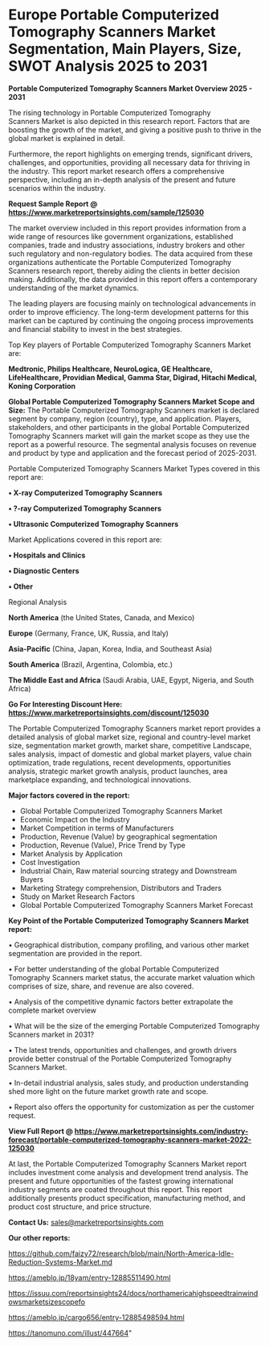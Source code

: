# Europe Portable Computerized Tomography Scanners Market Segmentation, Main Players, Size, SWOT Analysis 2025 to 2031

<Strong> Portable Computerized Tomography Scanners Market Overview 2025 - 2031</strong>

The rising technology in Portable Computerized Tomography Scanners Market is also depicted in this research report. Factors that are boosting the growth of the market, and giving a positive push to thrive in the global market is explained in detail.

Furthermore, the report highlights on emerging trends, significant drivers, challenges, and opportunities, providing all necessary data for thriving in the industry. This report market research offers a comprehensive perspective, including an in-depth analysis of the present and future scenarios within the industry.

<strong>Request Sample Report @ <a href=https://www.marketreportsinsights.com/sample/125030>https://www.marketreportsinsights.com/sample/125030</a></strong>

The market overview included in this report provides information from a wide range of resources like government organizations, established companies, trade and industry associations, industry brokers and other such regulatory and non-regulatory bodies. The data acquired from these organizations authenticate the Portable Computerized Tomography Scanners research report, thereby aiding the clients in better decision making. Additionally, the data provided in this report offers a contemporary understanding of the market dynamics.

The leading players are focusing mainly on technological advancements in order to improve efficiency. The long-term development patterns for this market can be captured by continuing the ongoing process improvements and financial stability to invest in the best strategies.

Top Key players of Portable Computerized Tomography Scanners Market are:

<strong>Medtronic, Philips Healthcare, NeuroLogica, GE Healthcare, LifeHealthcare, Providian Medical, Gamma Star, Digirad, Hitachi Medical, Koning Corporation</strong>

<strong><b>Global Portable Computerized Tomography Scanners Market Scope and Size:</b></strong>
The Portable Computerized Tomography Scanners market is declared segment by company, region (country), type, and application. Players, stakeholders, and other participants in the global Portable Computerized Tomography Scanners market will gain the market scope as they use the report as a powerful resource. The segmental analysis focuses on revenue and product by type and application and the forecast period of 2025-2031.

Portable Computerized Tomography Scanners Market Types covered in this report are:

<strong>• X-ray Computerized Tomography Scanners

• ?-ray Computerized Tomography Scanners

• Ultrasonic Computerized Tomography Scanners</strong>

Market Applications covered in this report are:

<strong>• Hospitals and Clinics

• Diagnostic Centers

• Other</strong> 

Regional Analysis

<strong>North America</strong> (the United States, Canada, and Mexico)

<strong>Europe</strong> (Germany, France, UK, Russia, and Italy)

<strong>Asia-Pacific</strong> (China, Japan, Korea, India, and Southeast Asia)

<strong>South America</strong> (Brazil, Argentina, Colombia, etc.)

<strong>The Middle East and Africa</strong> (Saudi Arabia, UAE, Egypt, Nigeria, and South Africa)

<strong>Go For Interesting Discount Here: <a href=https://www.marketreportsinsights.com/discount/125030>https://www.marketreportsinsights.com/discount/125030</a></strong>

The Portable Computerized Tomography Scanners market report provides a detailed analysis of global market size, regional and country-level market size, segmentation market growth, market share, competitive Landscape, sales analysis, impact of domestic and global market players, value chain optimization, trade regulations, recent developments, opportunities analysis, strategic market growth analysis, product launches, area marketplace expanding, and technological innovations.

<strong><b>Major factors covered in the report:</b></strong>
<ul>
  <li>Global Portable Computerized Tomography Scanners Market </li>
  <li>Economic Impact on the Industry</li>
  <li>Market Competition in terms of Manufacturers</li>
  <li>Production, Revenue (Value) by geographical segmentation</li>
  <li>Production, Revenue (Value), Price Trend by Type</li>
  <li>Market Analysis by Application</li>
  <li>Cost Investigation</li>
  <li>Industrial Chain, Raw material sourcing strategy and Downstream Buyers</li>
  <li>Marketing Strategy comprehension, Distributors and Traders</li>
  <li>Study on Market Research Factors</li>
  <li>Global Portable Computerized Tomography Scanners Market Forecast</li>
</ul>

<strong><b>Key Point of the Portable Computerized Tomography Scanners Market report:</b></strong>

• Geographical distribution, company profiling, and various other market segmentation are provided in the report.

• For better understanding of the global Portable Computerized Tomography Scanners market status, the accurate market valuation which comprises of size, share, and revenue are also covered.

• Analysis of the competitive dynamic factors better extrapolate the complete market overview

• What will be the size of the emerging Portable Computerized Tomography Scanners market in 2031?

• The latest trends, opportunities and challenges, and growth drivers provide better construal of the Portable Computerized Tomography Scanners Market.

• In-detail industrial analysis, sales study, and production understanding shed more light on the future market growth rate and scope.

• Report also offers the opportunity for customization as per the customer request.

<strong><b>View Full Report @ <a href=https://www.marketreportsinsights.com/industry-forecast/portable-computerized-tomography-scanners-market-2022-125030>https://www.marketreportsinsights.com/industry-forecast/portable-computerized-tomography-scanners-market-2022-125030</a></b></strong>


At last, the Portable Computerized Tomography Scanners Market report includes investment come analysis and development trend analysis. The present and future opportunities of the fastest growing international industry segments are coated throughout this report. This report additionally presents product specification, manufacturing method, and product cost structure, and price structure.

<strong>Contact Us:</strong>
sales@marketreportsinsights.com

<strong>Our other reports:</strong>

<a href=https://github.com/faizy72/research/blob/main/North-America-Idle-Reduction-Systems-Market.md>https://github.com/faizy72/research/blob/main/North-America-Idle-Reduction-Systems-Market.md</a>

<a href=https://ameblo.jp/18yam/entry-12885511490.html>https://ameblo.jp/18yam/entry-12885511490.html</a>

<a href=https://issuu.com/reportsinsights24/docs/northamericahighspeedtrainwindowsmarketsizescopefo>https://issuu.com/reportsinsights24/docs/northamericahighspeedtrainwindowsmarketsizescopefo</a>

<a href=https://ameblo.jp/cargo656/entry-12885498594.html>https://ameblo.jp/cargo656/entry-12885498594.html</a>

<a href=https://tanomuno.com/illust/447664>https://tanomuno.com/illust/447664</a>"
